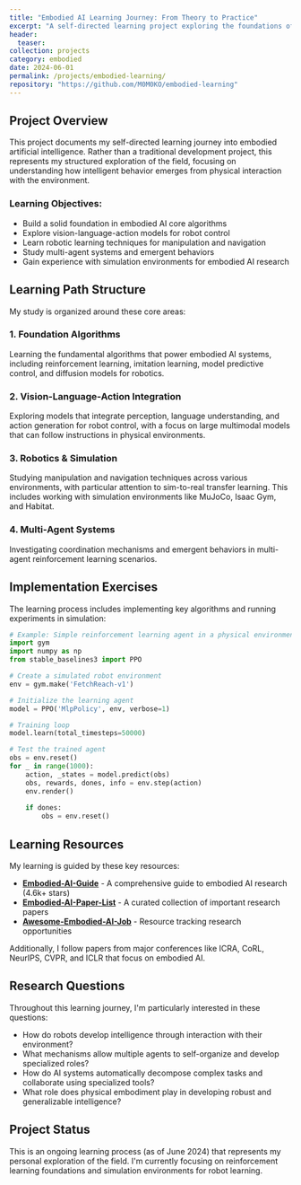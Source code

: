 ```yaml
---
title: "Embodied AI Learning Journey: From Theory to Practice"
excerpt: "A self-directed learning project exploring the foundations of embodied intelligence, focusing on robot learning, multi-agent systems, and physical simulation environments."
header:
  teaser: 
collection: projects
category: embodied
date: 2024-06-01
permalink: /projects/embodied-learning/
repository: "https://github.com/M0M0KO/embodied-learning"
---
```


## Project Overview

This project documents my self-directed learning journey into embodied artificial intelligence. Rather than a traditional development project, this represents my structured exploration of the field, focusing on understanding how intelligent behavior emerges from physical interaction with the environment.

### Learning Objectives:

- Build a solid foundation in embodied AI core algorithms
- Explore vision-language-action models for robot control
- Learn robotic learning techniques for manipulation and navigation
- Study multi-agent systems and emergent behaviors
- Gain experience with simulation environments for embodied AI research

## Learning Path Structure

My study is organized around these core areas:

### 1. Foundation Algorithms
Learning the fundamental algorithms that power embodied AI systems, including reinforcement learning, imitation learning, model predictive control, and diffusion models for robotics.

### 2. Vision-Language-Action Integration
Exploring models that integrate perception, language understanding, and action generation for robot control, with a focus on large multimodal models that can follow instructions in physical environments.

### 3. Robotics & Simulation
Studying manipulation and navigation techniques across various environments, with particular attention to sim-to-real transfer learning. This includes working with simulation environments like MuJoCo, Isaac Gym, and Habitat.

### 4. Multi-Agent Systems
Investigating coordination mechanisms and emergent behaviors in multi-agent reinforcement learning scenarios.

## Implementation Exercises

The learning process includes implementing key algorithms and running experiments in simulation:

```python
# Example: Simple reinforcement learning agent in a physical environment
import gym
import numpy as np
from stable_baselines3 import PPO

# Create a simulated robot environment
env = gym.make('FetchReach-v1')

# Initialize the learning agent
model = PPO('MlpPolicy', env, verbose=1)

# Training loop
model.learn(total_timesteps=50000)

# Test the trained agent
obs = env.reset()
for _ in range(1000):
    action, _states = model.predict(obs)
    obs, rewards, dones, info = env.step(action)
    env.render()
    
    if dones:
        obs = env.reset()
```

## Learning Resources

My learning is guided by these key resources:

- **[Embodied-AI-Guide](https://github.com/tianxingchen/Embodied-AI-Guide)** - A comprehensive guide to embodied AI research (4.6k+ stars)
- **[Embodied-AI-Paper-List](https://github.com/Lumina-EAI/Embodied-AI-Paper-List)** - A curated collection of important research papers
- **[Awesome-Embodied-AI-Job](https://github.com/StarCycle/Awesome-Embodied-AI-Job)** - Resource tracking research opportunities

Additionally, I follow papers from major conferences like ICRA, CoRL, NeurIPS, CVPR, and ICLR that focus on embodied AI.

## Research Questions

Throughout this learning journey, I'm particularly interested in these questions:

- How do robots develop intelligence through interaction with their environment?
- What mechanisms allow multiple agents to self-organize and develop specialized roles?
- How do AI systems automatically decompose complex tasks and collaborate using specialized tools?
- What role does physical embodiment play in developing robust and generalizable intelligence?

## Project Status

This is an ongoing learning process (as of June 2024) that represents my personal exploration of the field. I'm currently focusing on reinforcement learning foundations and simulation environments for robot learning. 
